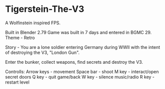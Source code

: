 # Tigerstein-The-V3
A Wolfinstein inspired FPS.

Built in Blender 2.79
Game was built in 7 days and entered in BGMC 29. Theme - Retro

Story - You are a lone soldier entering Germany during WWII with the intent of destroying the V3, "London Gun".

Enter the bunker, collect weapons, find secrets and destroy the V3.

Controlls:
Arrow keys - movement
Space bar  - shoot
M key      - interact/open secret doors
Q key      - quit game/back
W key      - silence music/radio
R key      - restart level
